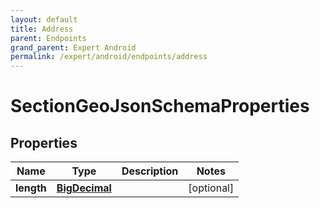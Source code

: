 ```yaml
---
layout: default
title: Address
parent: Endpoints
grand_parent: Expert Android
permalink: /expert/android/endpoints/address
---
```


# SectionGeoJsonSchemaProperties

## Properties
Name | Type | Description | Notes
------------ | ------------- | ------------- | -------------
**length** | [**BigDecimal**](BigDecimal.md) |  |  [optional]



